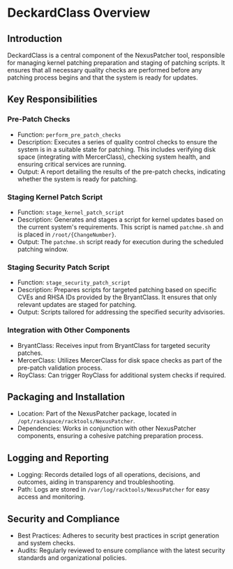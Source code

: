 # DeckardClass Overview

## Introduction

DeckardClass is a central component of the NexusPatcher tool, responsible for managing kernel patching preparation and staging of patching scripts. It ensures that all necessary quality checks are performed before any patching process begins and that the system is ready for updates.

## Key Responsibilities

### Pre-Patch Checks

- Function: `perform_pre_patch_checks`
- Description: Executes a series of quality control checks to ensure the system is in a suitable state for patching. This includes verifying disk space (integrating with MercerClass), checking system health, and ensuring critical services are running.
- Output: A report detailing the results of the pre-patch checks, indicating whether the system is ready for patching.

### Staging Kernel Patch Script

- Function: `stage_kernel_patch_script`
- Description: Generates and stages a script for kernel updates based on the current system's requirements. This script is named `patchme.sh` and is placed in `/root/{ChangeNumber}`.
- Output: The `patchme.sh` script ready for execution during the scheduled patching window.

### Staging Security Patch Script

- Function: `stage_security_patch_script`
- Description: Prepares scripts for targeted patching based on specific CVEs and RHSA IDs provided by the BryantClass. It ensures that only relevant updates are staged for patching.
- Output: Scripts tailored for addressing the specified security advisories.

### Integration with Other Components

- BryantClass: Receives input from BryantClass for targeted security patches.
- MercerClass: Utilizes MercerClass for disk space checks as part of the pre-patch validation process.
- RoyClass: Can trigger RoyClass for additional system checks if required.

## Packaging and Installation

- Location: Part of the NexusPatcher package, located in `/opt/rackspace/racktools/NexusPatcher`.
- Dependencies: Works in conjunction with other NexusPatcher components, ensuring a cohesive patching preparation process.

## Logging and Reporting

- Logging: Records detailed logs of all operations, decisions, and outcomes, aiding in transparency and troubleshooting.
- Path: Logs are stored in `/var/log/racktools/NexusPatcher` for easy access and monitoring.

## Security and Compliance

- Best Practices: Adheres to security best practices in script generation and system checks.
- Audits: Regularly reviewed to ensure compliance with the latest security standards and organizational policies.
